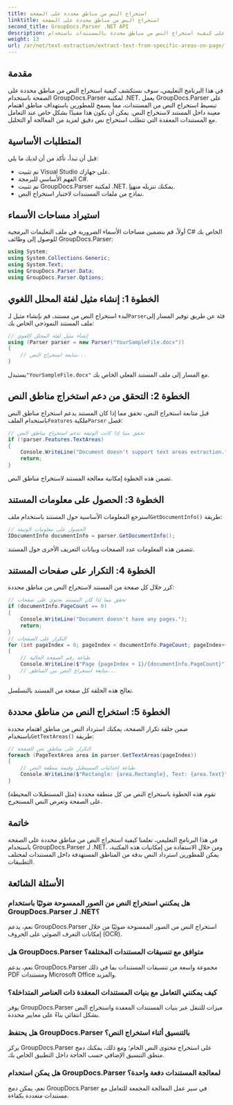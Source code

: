 ```yaml
---
title: استخراج النص من مناطق محددة على الصفحة
linktitle: استخراج النص من مناطق محددة على الصفحة
second_title: GroupDocs.Parser .NET API
description: تعرف على كيفية استخراج النص من مناطق محددة بالمستندات باستخدام GroupDocs.Parser لـ .NET. استخراج نص مستهدف ودقيق لتطبيقاتك.
weight: 13
url: /ar/net/text-extraction/extract-text-from-specific-areas-on-page/
---
```

## مقدمة
في هذا البرنامج التعليمي، سوف نستكشف كيفية استخراج النص من مناطق محددة على الصفحة باستخدام GroupDocs.Parser لمكتبة .NET. يعمل GroupDocs.Parser على تبسيط استخراج النص من المستندات، مما يسمح للمطورين باستهداف مناطق اهتمام معينة داخل المستند لاستخراج النص. يمكن أن يكون هذا مفيدًا بشكل خاص عند التعامل مع المستندات المعقدة التي تتطلب استخراج نص دقيق لمزيد من المعالجة أو التحليل.
## المتطلبات الأساسية
قبل أن نبدأ، تأكد من أن لديك ما يلي:
- تم تثبيت Visual Studio على جهازك.
- الفهم الأساسي للبرمجة C#.
- تم تثبيت GroupDocs.Parser لمكتبة .NET. يمكنك تنزيله من[هنا](https://releases.groupdocs.com/parser/net/).
- نماذج من ملفات المستندات لاختبار استخراج النص.
## استيراد مساحات الأسماء
أولاً، قم بتضمين مساحات الأسماء الضرورية في ملف التعليمات البرمجية C# الخاص بك للوصول إلى وظائف GroupDocs.Parser:
```csharp
using System;
using System.Collections.Generic;
using System.Text;
using GroupDocs.Parser.Data;
using GroupDocs.Parser.Options;
```
## الخطوة 1: إنشاء مثيل لفئة المحلل اللغوي
 لبدء استخراج النص من مستند، قم بإنشاء مثيل لـ`Parser`فئة عن طريق توفير المسار إلى ملف المستند النموذجي الخاص بك:
```csharp
// إنشاء مثيل لفئة المحلل اللغوي
using (Parser parser = new Parser("YourSampleFile.docx"))
{
    // متابعة استخراج النص...
}
```
 يستبدل`"YourSampleFile.docx"` مع المسار إلى ملف المستند الفعلي الخاص بك.
## الخطوة 2: التحقق من دعم استخراج مناطق النص
 قبل متابعة استخراج النص، تحقق مما إذا كان المستند يدعم استخراج مناطق النص باستخدام الملف`Features` ملكية`Parser` فصل:
```csharp
// تحقق مما إذا كانت الوثيقة تدعم استخراج مناطق النص
if (!parser.Features.TextAreas)
{
    Console.WriteLine("Document doesn't support text areas extraction.");
    return;
}
```
تضمن هذه الخطوة إمكانية معالجة المستند لاستخراج مناطق النص.
## الخطوة 3: الحصول على معلومات المستند
 استرجع المعلومات الأساسية حول المستند باستخدام ملف`GetDocumentInfo()` طريقة:
```csharp
// الحصول على معلومات الوثيقة
IDocumentInfo documentInfo = parser.GetDocumentInfo();
```
تتضمن هذه المعلومات عدد الصفحات وبيانات التعريف الأخرى حول المستند.
## الخطوة 4: التكرار على صفحات المستند
كرر خلال كل صفحة من المستند لاستخراج النص من مناطق محددة:
```csharp
// تحقق مما إذا كان المستند يحتوي على صفحات
if (documentInfo.PageCount == 0)
{
    Console.WriteLine("Document doesn't have any pages.");
    return;
}
// التكرار على الصفحات
for (int pageIndex = 0; pageIndex < documentInfo.PageCount; pageIndex++)
{
    // طباعة رقم الصفحة الحالية
    Console.WriteLine($"Page {pageIndex + 1}/{documentInfo.PageCount}");
    // متابعة استخراج النص من المناطق...
}
```
تعالج هذه الحلقة كل صفحة من المستند بالتسلسل.
## الخطوة 5: استخراج النص من مناطق محددة
ضمن حلقة تكرار الصفحة، يمكنك استرداد النص من مناطق اهتمام محددة باستخدام`GetTextAreas()` طريقة:
```csharp
// التكرار على مناطق نص الصفحة
foreach (PageTextArea area in parser.GetTextAreas(pageIndex))
{
    // طباعة إحداثيات المستطيل وقيمة منطقة النص
    Console.WriteLine($"Rectangle: {area.Rectangle}, Text: {area.Text}");
}
```
تقوم هذه الخطوة باستخراج النص من كل منطقة محددة (مثل المستطيلات المحيطة) على الصفحة وتعرض النص المستخرج.
## خاتمة
في هذا البرنامج التعليمي، تعلمنا كيفية استخراج النص من مناطق محددة على الصفحة باستخدام GroupDocs.Parser لـ .NET. ومن خلال الاستفادة من إمكانيات هذه المكتبة، يمكن للمطورين استرداد النص بدقة من المناطق المستهدفة داخل المستندات لمختلف التطبيقات.

## الأسئلة الشائعة
### هل يمكنني استخراج النص من الصور الممسوحة ضوئيًا باستخدام GroupDocs.Parser لـ .NET؟
نعم، يدعم GroupDocs.Parser استخراج النص من الصور الممسوحة ضوئيًا من خلال إمكانات التعرف الضوئي على الحروف (OCR).
### هل GroupDocs.Parser متوافق مع تنسيقات المستندات المختلفة؟
نعم، يدعم GroupDocs.Parser مجموعة واسعة من تنسيقات المستندات بما في ذلك PDF ومستندات Microsoft Office والمزيد.
### كيف يمكنني التعامل مع بنيات المستندات المعقدة ذات العناصر المتداخلة؟
يوفر GroupDocs.Parser ميزات للتنقل عبر بنيات المستندات المعقدة واستخراج النص بشكل انتقائي بناءً على معايير محددة.
### هل يحتفظ GroupDocs.Parser بالتنسيق أثناء استخراج النص؟
يركز GroupDocs.Parser على استخراج محتوى النص الخام؛ ومع ذلك، يمكنك دمج منطق التنسيق الإضافي حسب الحاجة داخل التطبيق الخاص بك.
### هل يمكن استخدام GroupDocs.Parser لمعالجة المستندات دفعة واحدة؟
نعم، يمكن دمج GroupDocs.Parser في سير عمل المعالجة المجمعة للتعامل مع مستندات متعددة بكفاءة.